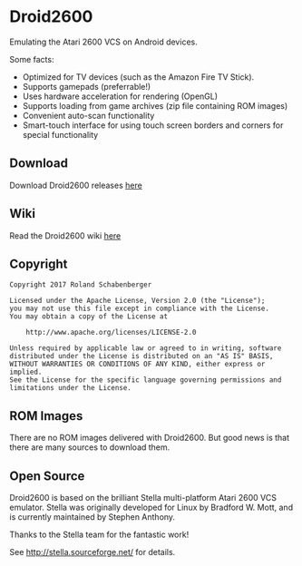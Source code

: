 Droid2600
=========

Emulating the Atari 2600 VCS on Android devices.

Some facts:

- Optimized for TV devices (such as the Amazon Fire TV Stick).
- Supports gamepads (preferrable!)
- Uses hardware acceleration for rendering (OpenGL)
- Supports loading from game archives (zip file containing ROM images)
- Convenient auto-scan functionality
- Smart-touch interface for using touch screen borders and corners for special functionality

Download
--------

Download Droid2600 releases [here](https://github.com/rosc77/Droid2600/releases)

Wiki
----

Read the Droid2600 wiki [here](https://github.com/rosc77/Droid2600/wiki)
	
Copyright
---------

```
Copyright 2017 Roland Schabenberger

Licensed under the Apache License, Version 2.0 (the "License");
you may not use this file except in compliance with the License.
You may obtain a copy of the License at

    http://www.apache.org/licenses/LICENSE-2.0

Unless required by applicable law or agreed to in writing, software
distributed under the License is distributed on an "AS IS" BASIS,
WITHOUT WARRANTIES OR CONDITIONS OF ANY KIND, either express or implied.
See the License for the specific language governing permissions and
limitations under the License.
```

ROM Images
----------

There are no ROM images delivered with Droid2600. But good news is that
there are many sources to download them.

Open Source
-----------

Droid2600 is based on the brilliant Stella multi-platform Atari 2600 VCS emulator.
Stella was originally developed for Linux by Bradford W. Mott, and is currently
maintained by Stephen Anthony.

Thanks to the Stella team for the fantastic work!

See http://stella.sourceforge.net/ for details.
